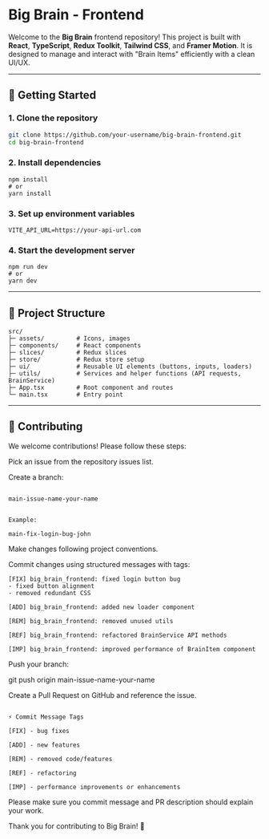 # Big Brain - Frontend

Welcome to the **Big Brain** frontend repository! This project is built with **React**, **TypeScript**, **Redux Toolkit**, **Tailwind CSS**, and **Framer Motion**. It is designed to manage and interact with "Brain Items" efficiently with a clean UI/UX.

---

## 🚀 Getting Started

### 1. Clone the repository
```bash
git clone https://github.com/your-username/big-brain-frontend.git
cd big-brain-frontend
```
### 2. Install dependencies
```
npm install
# or
yarn install
```
### 3. Set up environment variables
```
VITE_API_URL=https://your-api-url.com
```
### 4. Start the development server
```
npm run dev
# or
yarn dev
```

---

## 📁 Project Structure
```
src/
├─ assets/         # Icons, images
├─ components/     # React components
├─ slices/         # Redux slices
├─ store/          # Redux store setup
├─ ui/             # Reusable UI elements (buttons, inputs, loaders)
├─ utils/          # Services and helper functions (API requests, BrainService)
├─ App.tsx         # Root component and routes
└─ main.tsx        # Entry point
```

---

## 🤝 Contributing

We welcome contributions! Please follow these steps:

Pick an issue from the repository issues list.

Create a branch:
```

main-issue-name-your-name


Example:

main-fix-login-bug-john
```

Make changes following project conventions.

Commit changes using structured messages with tags:
```
[FIX] big_brain_frontend: fixed login button bug
- fixed button alignment
- removed redundant CSS

[ADD] big_brain_frontend: added new loader component

[REM] big_brain_frontend: removed unused utils

[REF] big_brain_frontend: refactored BrainService API methods

[IMP] big_brain_frontend: improved performance of BrainItem component
```

Push your branch:

git push origin main-issue-name-your-name


Create a Pull Request on GitHub and reference the issue.
```

⚡ Commit Message Tags

[FIX] - bug fixes

[ADD] - new features

[REM] - removed code/features

[REF] - refactoring

[IMP] - performance improvements or enhancements
```

Please make sure you commit message and PR description should explain your work.

Thank you for contributing to Big Brain! 🎉

